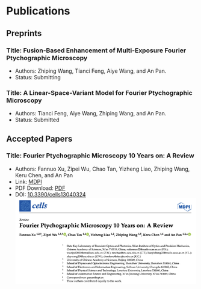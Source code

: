 # Publications

## Preprints
### Title: Fusion-Based Enhancement of Multi-Exposure Fourier Ptychographic Microscopy
- Authors: Zhiping Wang, Tianci Feng, Aiye Wang, and An Pan.
- Status: Submitting

### Title: A Linear-Space-Variant Model for Fourier Ptychographic Microscopy
- Authors: Tianci Feng, Aiye Wang, Zhiping Wang, and An Pan.
- Status: Submitted

## Accepted Papers
### Title: Fourier Ptychographic Microscopy 10 Years on: A Review
- Authors: Fannuo Xu, Zipei Wu, Chao Tan, Yizheng Liao, Zhiping Wang, Keru Chen, and An Pan
- Link: [MDPI](https://www.mdpi.com/2073-4409/13/4/324)
- PDF Download: [PDF](./cells-13-00324.pdf)
- DOI: [10.3390/cells13040324](https://doi.org/10.3390/cells13040324)
![Fourier Ptychographic Microscopy 10 Years on: A Review](./cellsreviews.png)

